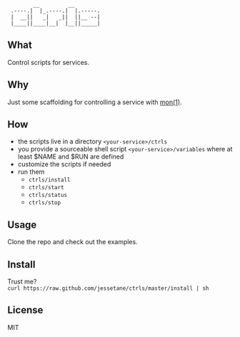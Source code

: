 ```  
        __         __        
 .----.|  |_.----.|  |.-----.
 |  __||   _|   _||  ||__ --|
 |____||____|__|  |__||_____|

```
## What
Control scripts for services.

## Why
Just some scaffolding for controlling a service with [mon(1)](https://github.com/visionmedia/mon).

## How
* the scripts live in a directory `<your-service>/ctrls`
* you provide a sourceable shell script `<your-service>/variables` where at least $NAME and $RUN are defined
* customize the scripts if needed
* run them
	* `ctrls/install`
	* `ctrls/start`
	* `ctrls/status`
	* `ctrls/stop`

## Usage
Clone the repo and check out the examples.

## Install
Trust me?  
`curl https://raw.github.com/jessetane/ctrls/master/install | sh`

## License
MIT
